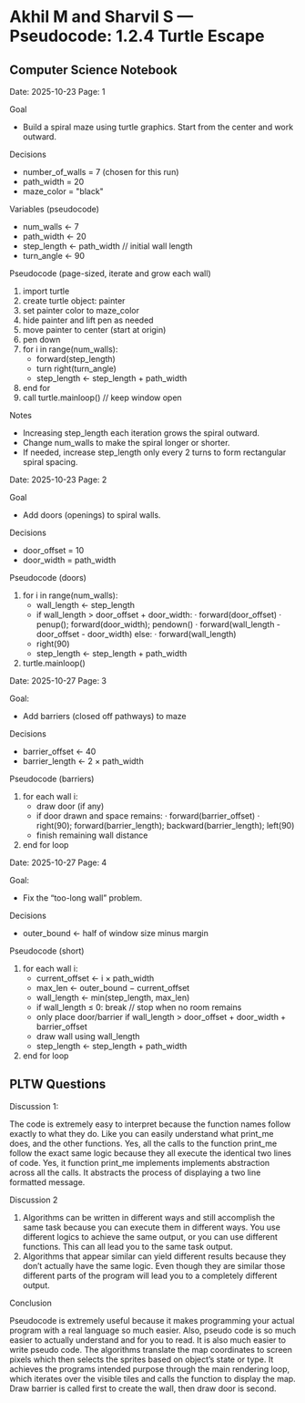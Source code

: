 # Akhil M and Sharvil S — Pseudocode: 1.2.4 Turtle Escape 

## Computer Science Notebook

Date: 2025-10-23
Page: 1

Goal
- Build a spiral maze using turtle graphics. Start from the center and work outward.

Decisions
- number_of_walls = 7  (chosen for this run)
- path_width = 20
- maze_color = "black"

Variables (pseudocode)
- num_walls ← 7
- path_width ← 20
- step_length ← path_width  // initial wall length
- turn_angle ← 90

Pseudocode (page-sized, iterate and grow each wall)
1. import turtle
2. create turtle object: painter
3. set painter color to maze_color
4. hide painter and lift pen as needed
5. move painter to center (start at origin)
6. pen down
7. for i in range(num_walls):
     - forward(step_length)
     - turn right(turn_angle)
     - step_length ← step_length + path_width
8. end for
9. call turtle.mainloop()  // keep window open

Notes
- Increasing step_length each iteration grows the spiral outward.
- Change num_walls to make the spiral longer or shorter.
- If needed, increase step_length only every 2 turns to form rectangular spiral spacing.




Date: 2025-10-23
Page: 2

Goal
- Add doors (openings) to spiral walls.

Decisions
- door_offset = 10
- door_width = path_width

Pseudocode (doors)
1. for i in range(num_walls):
   - wall_length ← step_length
   - if wall_length > door_offset + door_width:
       · forward(door_offset)
       · penup(); forward(door_width); pendown()
       · forward(wall_length - door_offset - door_width)
     else:
       · forward(wall_length)
   - right(90)
   - step_length ← step_length + path_width
2. turtle.mainloop()




Date: 2025-10-27
Page: 3

Goal:
- Add barriers (closed off pathways) to maze


Decisions
- barrier_offset ← 40
- barrier_length ← 2 × path_width

Pseudocode (barriers)
1. for each wall i:
   - draw door (if any)
   - if door drawn and space remains:
       · forward(barrier_offset)
       · right(90); forward(barrier_length); backward(barrier_length); left(90)
   - finish remaining wall distance
2. end for loop


Date: 2025-10-27
Page: 4

Goal:
- Fix the “too-long wall” problem.

Decisions
- outer_bound ← half of window size minus margin

Pseudocode (short)
1. for each wall i:
   - current_offset ← i × path_width
   - max_len ← outer_bound − current_offset
   - wall_length ← min(step_length, max_len)
   - if wall_length ≤ 0: break  // stop when no room remains
   - only place door/barrier if wall_length > door_offset + door_width + barrier_offset
   - draw wall using wall_length
   - step_length ← step_length + path_width
2. end for loop





## PLTW Questions

Discussion 1:

The code is extremely easy to interpret because the function names follow exactly to what they do. Like you can easily understand what print_me does, and the other functions. 
Yes, all the calls to the function print_me follow the exact same logic because they all execute the identical two lines of code. 
Yes, it function print_me implements implements abstraction across all the calls. It abstracts the process of displaying a two line formatted message. 



Discussion 2
1. Algorithms can be written in different ways and still accomplish the same task because you can execute them in different ways. You use different logics to achieve the same output, or you can use different functions. This can all lead you to the same task output. 
2. Algorithms that appear similar can yield different results because they don’t actually have the same logic. Even though they are similar those different parts of the program will lead you to a completely different output. 



Conclusion

Pseudocode is extremely useful because it makes programming your actual program with a real language so much easier. Also, pseudo code is so much easier to actually understand and for you to read. It is also much easier to write pseudo code. 
The algorithms translate the map coordinates to screen pixels which then selects the sprites based on object’s state or type. It achieves the programs intended purpose through the main rendering loop, which iterates over the visible tiles and calls the function to display the map. Draw barrier is called first to create the wall, then draw door is second. 








 
